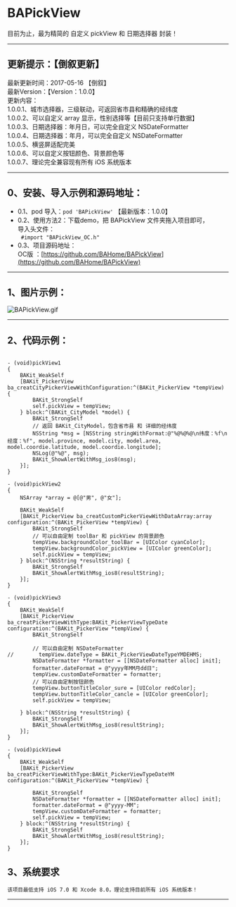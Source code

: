 # BAPickView

目前为止，最为精简的 自定义 pickView 和 日期选择器 封装！

---

## 更新提示：【倒叙更新】

最新更新时间：2017-05-16 【倒叙】 <br>
最新Version：【Version：1.0.0】 <br>
更新内容： <br>
1.0.0.1、城市选择器，三级联动，可返回省市县和精确的经纬度  <br>
1.0.0.2、可以自定义 array 显示，性别选择等【目前只支持单行数据】  <br>
1.0.0.3、日期选择器：年月日，可以完全自定义 NSDateFormatter  <br>
1.0.0.4、日期选择器：年月，可以完全自定义 NSDateFormatter  <br>
1.0.0.5、横竖屏适配完美  <br>
1.0.0.6、可以自定义按钮颜色、背景颜色等  <br>
1.0.0.7、理论完全兼容现有所有 iOS 系统版本  <br>

---

## 0、安装、导入示例和源码地址：
* 0.1、pod 导入：` pod 'BAPickView' ` 【最新版本：1.0.0】
* 0.2、使用方法2：下载demo，把 BAPickView 文件夹拖入项目即可，<br>
导入头文件：<br>
`  #import "BAPickView_OC.h" `<br>
* 0.3、项目源码地址：<br>
 OC版 ：[https://github.com/BAHome/BAPickView](https://github.com/BAHome/BAPickView)<br>

---

## 1、图片示例：

![BAPickView.gif](https://github.com/BAHome/BAPickView/blob/master/BAPickView.gif)

---

## 2、代码示例：

```

- (void)pickView1
{
    BAKit_WeakSelf
    [BAKit_PickerView ba_creatCityPickerViewWithConfiguration:^(BAKit_PickerView *tempView) {
        BAKit_StrongSelf
        self.pickView = tempView;
    } block:^(BAKit_CityModel *model) {
        BAKit_StrongSelf
        // 返回 BAKit_CityModel，包含省市县 和 详细的经纬度
        NSString *msg = [NSString stringWithFormat:@"%@%@%@\n纬度：%f\n经度：%f", model.province, model.city, model.area, model.coordie.latitude, model.coordie.longitude];
        NSLog(@"%@", msg);
        BAKit_ShowAlertWithMsg_ios8(msg);
    }];
}

- (void)pickView2
{
    NSArray *array = @[@"男", @"女"];
    
    BAKit_WeakSelf
    [BAKit_PickerView ba_creatCustomPickerViewWithDataArray:array configuration:^(BAKit_PickerView *tempView) {
        BAKit_StrongSelf
        // 可以自由定制 toolBar 和 pickView 的背景颜色
        tempView.backgroundColor_toolBar = [UIColor cyanColor];
        tempView.backgroundColor_pickView = [UIColor greenColor];
        self.pickView = tempView;
    } block:^(NSString *resultString) {
        BAKit_StrongSelf
        BAKit_ShowAlertWithMsg_ios8(resultString);
    }];
}

- (void)pickView3
{
    BAKit_WeakSelf
    [BAKit_PickerView ba_creatPickerViewWithType:BAKit_PickerViewTypeDate configuration:^(BAKit_PickerView *tempView) {
        BAKit_StrongSelf
        
        // 可以自由定制 NSDateFormatter
//        tempView.dateType = BAKit_PickerViewDateTypeYMDEHMS;
        NSDateFormatter *formatter = [[NSDateFormatter alloc] init];
        formatter.dateFormat = @"yyyy年MM月dd日";
        tempView.customDateFormatter = formatter;
        // 可以自由定制按钮颜色
        tempView.buttonTitleColor_sure = [UIColor redColor];
        tempView.buttonTitleColor_cancle = [UIColor greenColor];
        self.pickView = tempView;
        
    } block:^(NSString *resultString) {
        BAKit_StrongSelf
        BAKit_ShowAlertWithMsg_ios8(resultString);
    }];
}

- (void)pickView4
{
    BAKit_WeakSelf
    [BAKit_PickerView ba_creatPickerViewWithType:BAKit_PickerViewTypeDateYM configuration:^(BAKit_PickerView *tempView) {
        
        BAKit_StrongSelf
        NSDateFormatter *formatter = [[NSDateFormatter alloc] init];
        formatter.dateFormat = @"yyyy-MM";
        tempView.customDateFormatter = formatter;
        self.pickView = tempView;
    } block:^(NSString *resultString) {
        BAKit_StrongSelf
        BAKit_ShowAlertWithMsg_ios8(resultString);
    }];
}

```
## 3、系统要求

    该项目最低支持 iOS 7.0 和 Xcode 8.0，理论支持目前所有 iOS 系统版本！
	
---






